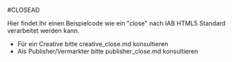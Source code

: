 #CLOSEAD

Hier findet Ihr einen Beispielcode wie ein "close" nach IAB HTML5 Standard verarbeitet werden kann.

+ Für ein Creative bitte creative_close.md konsultieren
+ Als Publisher/Vermarkter bitte publisher_close.md konsultieren
